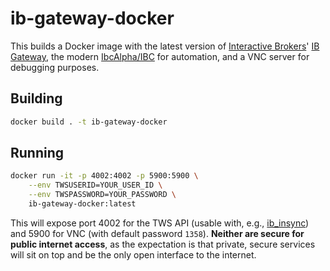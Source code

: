 # ib-gateway-docker

This builds a Docker image with the latest version of [Interactive Brokers](https://interactivebrokers.com)' [IB Gateway](https://www.interactivebrokers.com/en/index.php?f=5041), the modern [IbcAlpha/IBC](https://github.com/IbcAlpha/IBC) for automation, and a VNC server for debugging purposes. 

## Building

```sh
docker build . -t ib-gateway-docker
```

## Running

```sh
docker run -it -p 4002:4002 -p 5900:5900 \
    --env TWSUSERID=YOUR_USER_ID \
    --env TWSPASSWORD=YOUR_PASSWORD \
    ib-gateway-docker:latest
```

This will expose port 4002 for the TWS API (usable with, e.g., [ib_insync](https://github.com/erdewit/ib_insync)) and 5900 for VNC (with default password `1358`). **Neither are secure for public internet access**, as the expectation is that private, secure services will sit on top and be the only open interface to the internet.